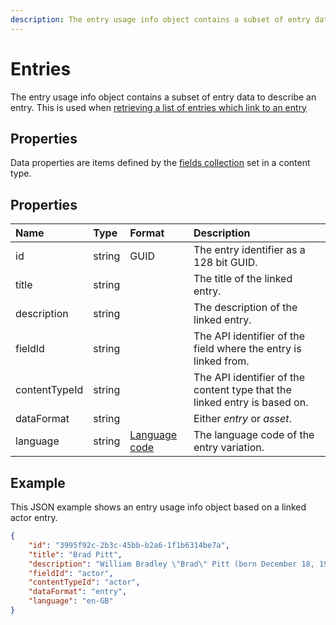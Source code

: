 ```yaml
---
description: The entry usage info object contains a subset of entry data to describe an entry. 
---
```

# Entries

The entry usage info object contains a subset of entry data to describe an entry. This is used when [retrieving a list of entries which link to an entry](/entries/entry-usage.md)

## Properties

Data properties are items defined by the [fields collection](/model/content-type.md#field) set in a content type.

## Properties

| Name | Type | Format | Description |
| :------- | :--- | :----- | :---------- |
| id | string | GUID | The entry identifier as a 128 bit GUID. |
| title | string | | The title of the linked entry. |
| description | string | | The description of the linked entry. |
| fieldId | string | | The API identifier of the field where the entry is linked from. |
| contentTypeId | string | | The API identifier of the content type that the linked entry is based on. |
| dataFormat | string | | Either *entry* or *asset*. |
| language | string | [Language code](/localization.md) | The language code of the entry variation. |


## Example

This JSON example shows an entry usage info object based on a linked actor entry.

```json
{
    "id": "3995f92c-2b3c-45bb-b2a6-1f1b6314be7a",
    "title": "Brad Pitt",
    "description": "William Bradley \"Brad\" Pitt (born December 18, 1963) is an American actor and film producer.",
    "fieldId": "actor",
    "contentTypeId": "actor",
    "dataFormat": "entry",
    "language": "en-GB"
}
```
